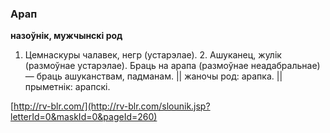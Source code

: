 ### Арап
**назоўнік, мужчынскі род**

1. Цемнаскуры чалавек, негр (устарэлае). 2. Ашуканец, жулік (размоўнае устарэлае). Браць на арапа (размоўнае неадабральнае) — браць ашуканствам, падманам. || жаночы род: арапка. || прыметнік: арапскі.

<a rel="author">[http://rv-blr.com/](http://rv-blr.com/slounik.jsp?letterId=0&maskId=0&pageId=260)</a>
